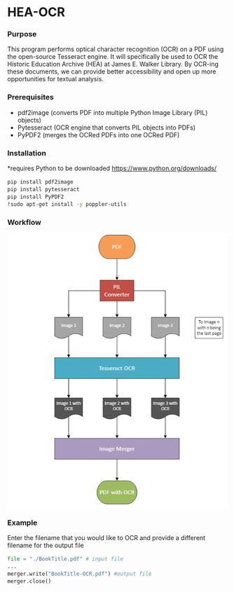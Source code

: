 # HEA-OCR

### Purpose
This program performs optical character recognition (OCR) on a PDF using the open-source Tesseract engine. It will specifically be used to OCR the Historic Education Archive (HEA) at James E. Walker Library. By OCR-ing these documents, we can provide better accessibility and open up more opportunities for textual analysis.

### Prerequisites
- pdf2image (converts PDF into multiple Python Image Library (PIL) objects)
- Pytesseract (OCR engine that converts PIL objects into PDFs)
- PyPDF2 (merges the OCRed PDFs into one OCRed PDF)

### Installation
*requires Python to be downloaded https://www.python.org/downloads/
```bash
pip install pdf2image
pip install pytesseract
pip install PyPDF2
!sudo apt-get install -y poppler-utils
```

### Workflow

![OCR Workflow](https://github.com/sophiedmcintyre/HEA-OCR/blob/25f981dc710a3690a08bb9dbfaa77ab12ebd818f/HEA%20OCR%20Workflow.png)

### Example
Enter the filename that you would like to OCR and provide a different filename for the output file

```python
file = "./BookTitle.pdf" # input file
...
merger.write("BookTitle-OCR.pdf") #output file
merger.close()
```
